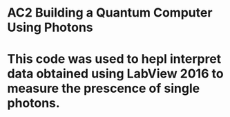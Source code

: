 # AC2 Building a Quantum Computer Using Photons
<h1>This code was used to hepl interpret data obtained using LabView 2016 to measure the prescence of single photons. </h1>
